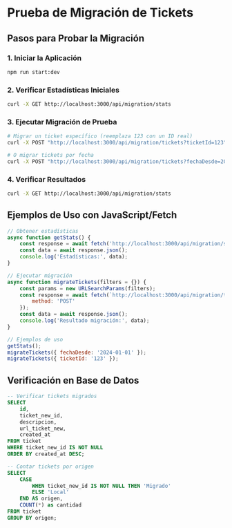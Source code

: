 # Prueba de Migración de Tickets

## Pasos para Probar la Migración

### 1. Iniciar la Aplicación

```bash
npm run start:dev
```

### 2. Verificar Estadísticas Iniciales

```bash
curl -X GET http://localhost:3000/api/migration/stats
```

### 3. Ejecutar Migración de Prueba

```bash
# Migrar un ticket específico (reemplaza 123 con un ID real)
curl -X POST "http://localhost:3000/api/migration/tickets?ticketId=123"

# O migrar tickets por fecha
curl -X POST "http://localhost:3000/api/migration/tickets?fechaDesde=2024-01-01&fechaHasta=2024-12-31"
```

### 4. Verificar Resultados

```bash
curl -X GET http://localhost:3000/api/migration/stats
```

## Ejemplos de Uso con JavaScript/Fetch

```javascript
// Obtener estadísticas
async function getStats() {
    const response = await fetch('http://localhost:3000/api/migration/stats');
    const data = await response.json();
    console.log('Estadísticas:', data);
}

// Ejecutar migración
async function migrateTickets(filters = {}) {
    const params = new URLSearchParams(filters);
    const response = await fetch(`http://localhost:3000/api/migration/tickets?${params}`, {
        method: 'POST'
    });
    const data = await response.json();
    console.log('Resultado migración:', data);
}

// Ejemplos de uso
getStats();
migrateTickets({ fechaDesde: '2024-01-01' });
migrateTickets({ ticketId: '123' });
```

## Verificación en Base de Datos

```sql
-- Verificar tickets migrados
SELECT 
    id,
    ticket_new_id,
    descripcion,
    url_ticket_new,
    created_at
FROM ticket 
WHERE ticket_new_id IS NOT NULL
ORDER BY created_at DESC;

-- Contar tickets por origen
SELECT 
    CASE 
        WHEN ticket_new_id IS NOT NULL THEN 'Migrado'
        ELSE 'Local'
    END AS origen,
    COUNT(*) as cantidad
FROM ticket
GROUP BY origen;
```
